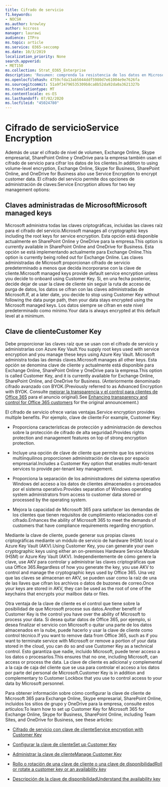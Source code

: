 ```yaml
---
title: Cifrado de servicio
f1.keywords:
- NOCSH
ms.author: krowley
author: kccross
manager: laurawi
audience: ITPro
ms.topic: article
ms.service: O365-seccomp
ms.date: 10/3/2019
localization_priority: None
search.appverid:
- MET150
ms.collection: Strat_O365_Enterprise
description: 'Resumen: comprenda la resistencia de los datos en Microsoft Office 365.'
ms.openlocfilehash: 4759cfda13ab5044ddf5980d7e61004e9e7626fa
ms.sourcegitcommit: 51a9f34796535309b8ca8b52da92da0a3621327b
ms.translationtype: MT
ms.contentlocale: es-ES
ms.lasthandoff: 07/02/2020
ms.locfileid: "45024780"
---
```

# <a name="service-encryption"></a><span data-ttu-id="f3989-103">Cifrado de servicio</span><span class="sxs-lookup"><span data-stu-id="f3989-103">Service Encryption</span></span>

<span data-ttu-id="f3989-104">Además de usar el cifrado de nivel de volumen, Exchange Online, Skype empresarial, SharePoint Online y OneDrive para la empresa también usan el cifrado de servicio para cifrar los datos de los clientes.</span><span class="sxs-lookup"><span data-stu-id="f3989-104">In addition to using volume-level encryption, Exchange Online, Skype for Business, SharePoint Online, and OneDrive for Business also use Service Encryption to encrypt customer data.</span></span> <span data-ttu-id="f3989-105">El cifrado del servicio permite dos opciones de administración de claves:</span><span class="sxs-lookup"><span data-stu-id="f3989-105">Service Encryption allows for two key management options:</span></span>

## <a name="microsoft-managed-keys"></a><span data-ttu-id="f3989-106">Claves administradas de Microsoft</span><span class="sxs-lookup"><span data-stu-id="f3989-106">Microsoft managed keys</span></span>
<span data-ttu-id="f3989-107">Microsoft administra todas las claves criptográficas, incluidas las claves raíz para el cifrado del servicio.</span><span class="sxs-lookup"><span data-stu-id="f3989-107">Microsoft manages all cryptographic keys including the root keys for service encryption.</span></span> <span data-ttu-id="f3989-108">Esta opción está disponible actualmente en SharePoint Online y OneDrive para la empresa.</span><span class="sxs-lookup"><span data-stu-id="f3989-108">This option is currently available in SharePoint Online and OneDrive for Business.</span></span> <span data-ttu-id="f3989-109">Esta opción se está implementando actualmente para Exchange Online.</span><span class="sxs-lookup"><span data-stu-id="f3989-109">This option is currently being rolled out for Exchange Online.</span></span> <span data-ttu-id="f3989-110">Las claves administradas de Microsoft proporcionan cifrado de servicio predeterminado a menos que decida incorporarse con la clave de cliente.</span><span class="sxs-lookup"><span data-stu-id="f3989-110">Microsoft managed keys provide default service encryption unless you decide to onboard using Customer Key.</span></span> <span data-ttu-id="f3989-111">Si, en una fecha posterior, decide dejar de usar la clave de cliente sin seguir la ruta de acceso de purga de datos, los datos se cifran con las claves administradas de Microsoft.</span><span class="sxs-lookup"><span data-stu-id="f3989-111">If, at a later date, you decide to stop using Customer Key without following the data purge path, then your data stays encrypted using the Microsoft managed keys.</span></span> <span data-ttu-id="f3989-112">Los datos siempre se cifran en este nivel predeterminado como mínimo.</span><span class="sxs-lookup"><span data-stu-id="f3989-112">Your data is always encrypted at this default level at a minimum.</span></span> 

## <a name="customer-key"></a><span data-ttu-id="f3989-113">Clave de cliente</span><span class="sxs-lookup"><span data-stu-id="f3989-113">Customer Key</span></span>
<span data-ttu-id="f3989-114">Debe proporcionar las claves raíz que se usan con el cifrado de servicio y administrarlas con Azure Key Vault.</span><span class="sxs-lookup"><span data-stu-id="f3989-114">You supply root keys used with service encryption and you manage these keys using Azure Key Vault.</span></span> <span data-ttu-id="f3989-115">Microsoft administra todas las demás claves.</span><span class="sxs-lookup"><span data-stu-id="f3989-115">Microsoft manages all other keys.</span></span> <span data-ttu-id="f3989-116">Esta opción se denomina clave de cliente y actualmente está disponible para Exchange Online, SharePoint Online y OneDrive para la empresa.</span><span class="sxs-lookup"><span data-stu-id="f3989-116">This option is called Customer Key, and it is currently available for Exchange Online, SharePoint Online, and OneDrive for Business.</span></span> <span data-ttu-id="f3989-117">(Anteriormente denominado cifrado avanzado con BYOK.</span><span class="sxs-lookup"><span data-stu-id="f3989-117">(Previously referred to as Advanced Encryption with BYOK.</span></span> <span data-ttu-id="f3989-118">Consulte [mejorar la transparencia y el control para clientes de Office 365](https://blogs.office.com/2015/04/21/enhancing-transparency-and-control-for-office-365-customers/) para el anuncio original).</span><span class="sxs-lookup"><span data-stu-id="f3989-118">See [Enhancing transparency and control for Office 365 customers](https://blogs.office.com/2015/04/21/enhancing-transparency-and-control-for-office-365-customers/) for the original announcement.)</span></span>

<span data-ttu-id="f3989-119">El cifrado de servicio ofrece varias ventajas.</span><span class="sxs-lookup"><span data-stu-id="f3989-119">Service encryption provides multiple benefits.</span></span> <span data-ttu-id="f3989-120">Por ejemplo, clave de cliente:</span><span class="sxs-lookup"><span data-stu-id="f3989-120">For example, Customer Key:</span></span>

- <span data-ttu-id="f3989-121">Proporciona características de protección y administración de derechos sobre la protección de cifrado de alta seguridad.</span><span class="sxs-lookup"><span data-stu-id="f3989-121">Provides rights protection and management features on top of strong encryption protection.</span></span>

- <span data-ttu-id="f3989-122">Incluye una opción de clave de cliente que permite que los servicios multiinquilinos proporcionen administración de claves por espacio empresarial.</span><span class="sxs-lookup"><span data-stu-id="f3989-122">Includes a Customer Key option that enables multi-tenant services to provide per-tenant key management.</span></span>

- <span data-ttu-id="f3989-123">Proporciona la separación de los administradores del sistema operativo Windows del acceso a los datos de clientes almacenados o procesados por el sistema operativo.</span><span class="sxs-lookup"><span data-stu-id="f3989-123">Provides separation of Windows operating system administrators from access to customer data stored or processed by the operating system.</span></span>

- <span data-ttu-id="f3989-124">Mejora la capacidad de Microsoft 365 para satisfacer las demandas de los clientes que tienen requisitos de cumplimiento relacionados con el cifrado.</span><span class="sxs-lookup"><span data-stu-id="f3989-124">Enhances the ability of Microsoft 365 to meet the demands of customers that have compliance requirements regarding encryption.</span></span>

<span data-ttu-id="f3989-125">Mediante la clave de cliente, puede generar sus propias claves criptográficas mediante un módulo de servicio de hardware (HSM) local o Azure Key Vault (AKV).</span><span class="sxs-lookup"><span data-stu-id="f3989-125">Using Customer Key, you can generate your own cryptographic keys using either an on-premises Hardware Service Module (HSM) or Azure Key Vault (AKV).</span></span> <span data-ttu-id="f3989-126">Independientemente de cómo genere la clave, use AKV para controlar y administrar las claves criptográficas que usa Office 365.</span><span class="sxs-lookup"><span data-stu-id="f3989-126">Regardless of how you generate the key, you use AKV to control and manage the cryptographic keys used by Office 365.</span></span> <span data-ttu-id="f3989-127">Una vez que las claves se almacenan en AKV, se pueden usar como la raíz de una de las llaves que cifran los archivos o datos de buzones de correo.</span><span class="sxs-lookup"><span data-stu-id="f3989-127">Once your keys are stored in AKV, they can be used as the root of one of the keychains that encrypts your mailbox data or files.</span></span>

<span data-ttu-id="f3989-128">Otra ventaja de la clave de cliente es el control que tiene sobre la posibilidad de que Microsoft procese sus datos.</span><span class="sxs-lookup"><span data-stu-id="f3989-128">Another benefit of Customer Key is the control you have over the ability of Microsoft to process your data.</span></span> <span data-ttu-id="f3989-129">Si desea quitar datos de Office 365, por ejemplo, si desea finalizar el servicio con Microsoft o quitar una parte de los datos almacenados en la nube, puede hacerlo y usar la clave de cliente como control técnico.</span><span class="sxs-lookup"><span data-stu-id="f3989-129">If you want to remove data from Office 365, such as if you want to terminate service with Microsoft or remove a portion of your data stored in the cloud, you can do so and use Customer Key as a technical control.</span></span> <span data-ttu-id="f3989-130">Esto garantiza que nadie, incluido Microsoft, puede tener acceso a los datos o procesarlos.</span><span class="sxs-lookup"><span data-stu-id="f3989-130">This ensures that no one, including Microsoft, can access or process the data.</span></span> <span data-ttu-id="f3989-131">La clave de cliente es adicional y complemental a la caja de caja del cliente que se usa para controlar el acceso a los datos por parte del personal de Microsoft.</span><span class="sxs-lookup"><span data-stu-id="f3989-131">Customer Key is in addition and complementary to Customer Lockbox that you use to control access to your data by Microsoft personnel.</span></span>

<span data-ttu-id="f3989-132">Para obtener información sobre cómo configurar la clave de cliente de Microsoft 365 para Exchange Online, Skype empresarial, SharePoint Online, incluidos los sitios de grupo y OneDrive para la empresa, consulte estos artículos:</span><span class="sxs-lookup"><span data-stu-id="f3989-132">To learn how to set up Customer Key for Microsoft 365 for Exchange Online, Skype for Business, SharePoint Online, including Team Sites, and OneDrive for Business, see these articles:</span></span>

- [<span data-ttu-id="f3989-133">Cifrado de servicio con clave de cliente</span><span class="sxs-lookup"><span data-stu-id="f3989-133">Service encryption with Customer Key</span></span>](customer-key-overview.md)

- [<span data-ttu-id="f3989-134">Configurar la clave de cliente</span><span class="sxs-lookup"><span data-stu-id="f3989-134">Set up Customer Key</span></span>](customer-key-set-up.md)

- [<span data-ttu-id="f3989-135">Administrar la clave de cliente</span><span class="sxs-lookup"><span data-stu-id="f3989-135">Manage Customer Key</span></span>](customer-key-manage.md)

- [<span data-ttu-id="f3989-136">Rollo o rotación de una clave de cliente o una clave de disponibilidad</span><span class="sxs-lookup"><span data-stu-id="f3989-136">Roll or rotate a customer key or an availability key</span></span>](customer-key-availability-key-roll.md)

- [<span data-ttu-id="f3989-137">Descripción de la clave de disponibilidad</span><span class="sxs-lookup"><span data-stu-id="f3989-137">Understand the availability key</span></span>](customer-key-availability-key-understand.md)

